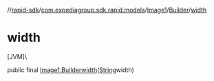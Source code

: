 //[rapid-sdk](../../../../index.md)/[com.expediagroup.sdk.rapid.models](../../index.md)/[Image1](../index.md)/[Builder](index.md)/[width](width.md)

# width

[JVM]\

public final [Image1.Builder](index.md)[width](width.md)([String](https://docs.oracle.com/javase/8/docs/api/java/lang/String.html)width)
